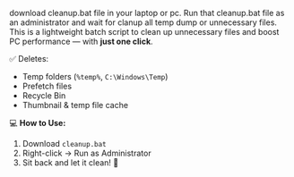 download cleanup.bat file in your laptop or pc. Run that cleanup.bat file as an administrator and wait for clanup all temp dump or unnecessary files.
This is a lightweight batch script to clean up unnecessary files and boost PC performance — with **just one click**.

✅ Deletes:
- Temp folders (`%temp%`, `C:\Windows\Temp`)
- Prefetch files
- Recycle Bin
- Thumbnail & temp file cache

💻 **How to Use:**
1. Download `cleanup.bat`
2. Right-click → Run as Administrator
3. Sit back and let it clean! 🚀
